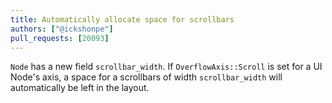 ```yaml
---
title: Automatically allocate space for scrollbars
authors: ["@ickshonpe"]
pull_requests: [20093]
---
```


`Node` has a new field `scrollbar_width`. If `OverflowAxis::Scroll` is set for a UI Node's axis, a space for a scrollbars of width `scrollbar_width` will automatically be left in the layout.
